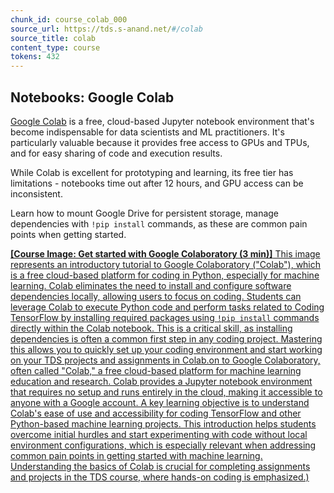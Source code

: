 ```yaml
---
chunk_id: course_colab_000
source_url: https://tds.s-anand.net/#/colab
source_title: colab
content_type: course
tokens: 432
---
```


## Notebooks: Google Colab

[Google Colab](https://colab.research.google.com/) is a free, cloud-based Jupyter notebook environment that's become indispensable for data scientists and ML practitioners. It's particularly valuable because it provides free access to GPUs and TPUs, and for easy sharing of code and execution results.

While Colab is excellent for prototyping and learning, its free tier has limitations - notebooks time out after 12 hours, and GPU access can be inconsistent.

Learn how to mount Google Drive for persistent storage, manage dependencies with `!pip install` commands, as these are common pain points when getting started.

[**[Course Image: Get started with Google Colaboratory (3 min)]** This image represents an introductory tutorial to Google Colaboratory ("Colab"), which is a free cloud-based platform for coding in Python, especially for machine learning. Colab eliminates the need to install and configure software dependencies locally, allowing users to focus on coding. Students can leverage Colab to execute Python code and perform tasks related to Coding TensorFlow by installing required packages using `!pip install` commands directly within the Colab notebook. This is a critical skill, as installing dependencies is often a common first step in any coding project. Mastering this allows you to quickly set up your coding environment and start working on your TDS projects and assignments in Colab.on to Google Colaboratory, often called "Colab," a free cloud-based platform for machine learning education and research. Colab provides a Jupyter notebook environment that requires no setup and runs entirely in the cloud, making it accessible to anyone with a Google account. A key learning objective is to understand Colab's ease of use and accessibility for coding TensorFlow and other Python-based machine learning projects. This introduction helps students overcome initial hurdles and start experimenting with code without local environment configurations, which is especially relevant when addressing common pain points in getting started with machine learning. Understanding the basics of Colab is crucial for completing assignments and projects in the TDS course, where hands-on coding is emphasized.)](https://youtu.be/inN8seMm7UI)
